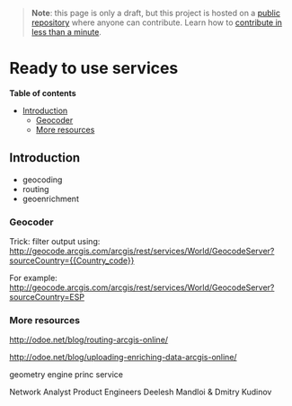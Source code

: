 > **Note**: this page is only a draft, but this project is hosted on a [public repository](https://github.com/hhkaos/awesome-arcgis) where anyone can contribute. Learn how to [contribute in less than a minute](https://github.com/hhkaos/awesome-arcgis/blob/master/CONTRIBUTING.md#contributions).

# Ready to use services
<!-- START doctoc generated TOC please keep comment here to allow auto update -->
<!-- DON'T EDIT THIS SECTION, INSTEAD RE-RUN doctoc TO UPDATE -->
**Table of contents**

- [Introduction](#introduction)
  - [Geocoder](#geocoder)
  - [More resources](#more-resources)

<!-- END doctoc generated TOC please keep comment here to allow auto update -->

## Introduction
* geocoding
* routing
* geoenrichment

### Geocoder

Trick: filter output using:  http://geocode.arcgis.com/arcgis/rest/services/World/GeocodeServer?sourceCountry={{Country_code}}

For example:
http://geocode.arcgis.com/arcgis/rest/services/World/GeocodeServer?sourceCountry=ESP

### More resources

http://odoe.net/blog/routing-arcgis-online/

http://odoe.net/blog/uploading-enriching-data-arcgis-online/

geometry engine
princ service

Network Analyst Product Engineers
Deelesh Mandloi & Dmitry Kudinov



